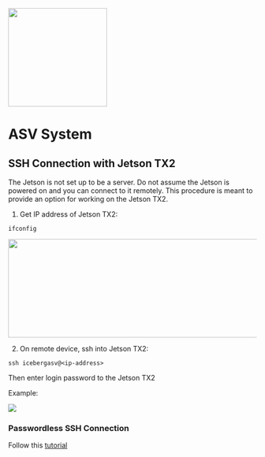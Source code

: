 <img src="https://user-images.githubusercontent.com/92492605/201941889-f4a18508-506d-4b2e-bd12-ac9e4553c2b9.png" width="200" height="200" />

# ASV System

## SSH Connection with Jetson TX2

The Jetson is not set up to be a server. Do not assume the Jetson is powered on and you can connect to it remotely. This procedure is meant to provide an option for working on the Jetson TX2.

1. Get IP address of Jetson TX2: 

```
ifconfig
```
<img src="https://user-images.githubusercontent.com/92492605/218271330-93005ce8-0429-4673-895f-51b6659d8e32.png" width="800" height="200" />

2. On remote device, ssh into Jetson TX2:

```
ssh icebergasv@<ip-address>

```
Then enter login password to the Jetson TX2  

Example:  

<img src="https://user-images.githubusercontent.com/92492605/218271575-f52604c0-daf6-4b34-b335-b051ccee7760.png"/>

### Passwordless SSH Connection
Follow this [tutorial](https://phoenixnap.com/kb/setup-passwordless-ssh)

